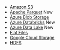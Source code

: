 <ul>
  <li><a href="{{"/data-integrate/dataflow/dataflow-amazon-s3.html" | prepend: site.baseurl}}">Amazon S3</a></li>
  <li><a href="{{"/data-integrate/dataflow/dataflow-apache-parquet.html" | prepend: site.baseurl}}">Apache Parquet</a> <span class="label label-beta">New</span></li>
  <li><a href="{{"/data-integrate/dataflow/dataflow-azure-blob-storage.html" | prepend: site.baseurl}}">Azure Blob Storage</a></li>
  <li><a href="{{"/data-integrate/dataflow/dataflow-azure-databricks.html" | prepend: site.baseurl}}">Azure Databricks</a> <span class="label label-beta">New</span></li>
  <li><a href="{{"/data-integrate/dataflow/dataflow-azure-data-lake.html" | prepend: site.baseurl}}">Azure Data Lake</a> <span class="label label-beta">New</span></li>
  <li><a href="{{"/data-integrate/dataflow/dataflow-files.html" | prepend: site.baseurl}}">Flat Files</a></li>
  <li><a href="{{"/data-integrate/dataflow/dataflow-google-cloud-storage.html" | prepend: site.baseurl}}">Google Cloud Storage</a></li>
  <li><a href="{{"/data-integrate/dataflow/dataflow-hdfs.html" | prepend: site.baseurl}}">HDFS</a></li>
</ul>
